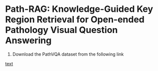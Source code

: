 # Path-RAG: Knowledge-Guided Key Region Retrieval for Open-ended Pathology Visual Question Answering


1. Download the PathVQA dataset from the following link

[text](https://github.com/UCSD-AI4H/PathVQA/blob/master/data/README.md)